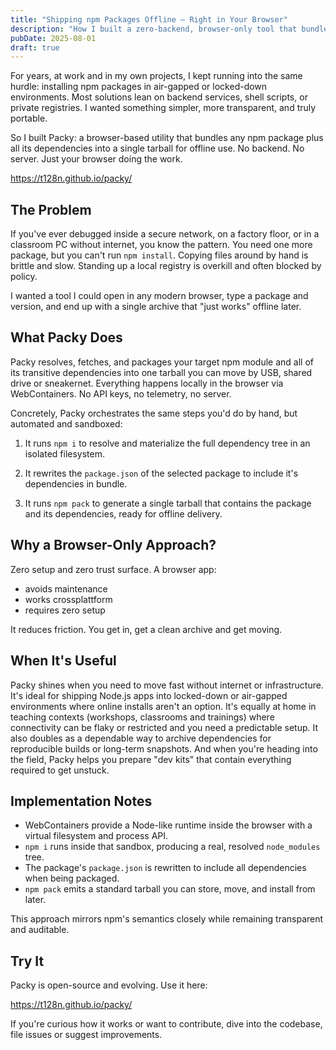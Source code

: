```yaml
---
title: "Shipping npm Packages Offline — Right in Your Browser"
description: "How I built a zero-backend, browser-only tool that bundles npm packages (and all deps) into a single offline archive you can trust."
pubDate: 2025-08-01
draft: true
---
```


For years, at work and in my own projects, I kept running into the same hurdle:
installing npm packages in air-gapped or locked-down environments. Most
solutions lean on backend services, shell scripts, or private registries. I
wanted something simpler, more transparent, and truly portable.

So I built Packy: a browser-based utility that bundles any npm package plus all
its dependencies into a single tarball for offline use. No backend. No server.
Just your browser doing the work.

https://t128n.github.io/packy/

## The Problem

If you've ever debugged inside a secure network, on a factory floor, or in a
classroom PC without internet, you know the pattern. You need one more package,
but you can't run `npm install`. Copying files around by hand is brittle and
slow. Standing up a local registry is overkill and often blocked by policy.

I wanted a tool I could open in any modern browser, type a package and version,
and end up with a single archive that "just works" offline later.

## What Packy Does

Packy resolves, fetches, and packages your target npm module and all of its
transitive dependencies into one tarball you can move by USB, shared drive or
sneakernet. Everything happens locally in the browser via WebContainers. No API
keys, no telemetry, no server.

Concretely, Packy orchestrates the same steps you'd do by hand, but automated
and sandboxed:

1) It runs `npm i` to resolve and materialize the full dependency
tree in an isolated filesystem.

2) It rewrites the `package.json` of the selected package to include it's dependencies in bundle.

3) It runs `npm pack` to generate a single tarball that contains the
package and its dependencies, ready for offline delivery.

## Why a Browser-Only Approach?

Zero setup and zero trust surface. A browser app:

- avoids maintenance
- works crossplattform
- requires zero setup 

It reduces friction. You get in, get a clean archive and get moving.


## When It's Useful

Packy shines when you need to move fast without internet or infrastructure. It's
ideal for shipping Node.js apps into locked-down or air-gapped environments
where online installs aren't an option. It's equally at home in teaching
contexts (workshops, classrooms and trainings) where connectivity can be flaky or
restricted and you need a predictable setup. It also doubles as a dependable way
to archive dependencies for reproducible builds or long-term snapshots. And when
you're heading into the field, Packy helps you prepare "dev kits" that contain
everything required to get unstuck.

## Implementation Notes

- WebContainers provide a Node-like runtime inside the browser with a virtual
  filesystem and process API.
- `npm i` runs inside that sandbox, producing a real, resolved
  `node_modules` tree.
- The package's `package.json` is rewritten to include all dependencies when being packaged.
- `npm pack` emits a standard tarball you can store, move, and
  install from later.

This approach mirrors npm's semantics closely while remaining transparent and
auditable.

## Try It

Packy is open-source and evolving. Use it here:

https://t128n.github.io/packy/

If you're curious how it works or want to contribute, dive into the codebase,
file issues or suggest improvements.